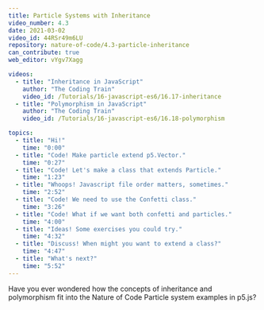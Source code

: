 ```yaml
---
title: Particle Systems with Inheritance
video_number: 4.3
date: 2021-03-02
video_id: 44RSr49m6LU
repository: nature-of-code/4.3-particle-inheritance
can_contribute: true
web_editor: vYgv7Xagg

videos:
  - title: "Inheritance in JavaScript"
    author: "The Coding Train"
    video_id: /Tutorials/16-javascript-es6/16.17-inheritance
  - title: "Polymorphism in JavaScript"
    author: "The Coding Train"
    video_id: /Tutorials/16-javascript-es6/16.18-polymorphism

topics:
  - title: "Hi!"
    time: "0:00"
  - title: "Code! Make particle extend p5.Vector."
    time: "0:27"
  - title: "Code! Let's make a class that extends Particle."
    time: "1:23"
  - title: "Whoops! Javascript file order matters, sometimes."
    time: "2:52"
  - title: "Code! We need to use the Confetti class."
    time: "3:26"
  - title: "Code! What if we want both confetti and particles."
    time: "4:00"
  - title: "Ideas! Some exercises you could try."
    time: "4:32"
  - title: "Discuss! When might you want to extend a class?"
    time: "4:47"
  - title: "What's next?"
    time: "5:52"
---
```


Have you ever wondered how the concepts of inheritance and polymorphism fit into the Nature of Code Particle system examples in p5.js? 
